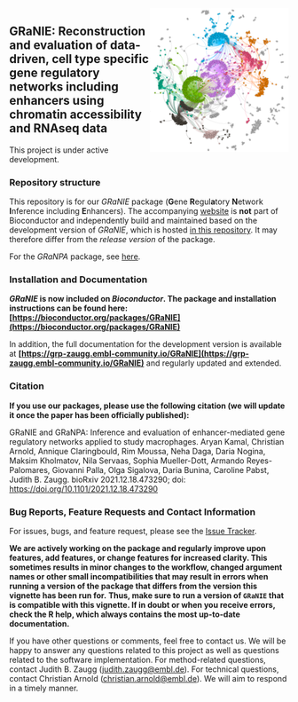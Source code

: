 <img src="man/figures/logo.png" align="right" width="250"/>

## GRaNIE: Reconstruction and evaluation of data-driven, cell type specific gene regulatory networks including enhancers using chromatin accessibility and RNAseq data

This project is under active development. 


### Repository structure

This repository is for our *GRaNIE* package (**G**ene **R**egul**a**tory **N**etwork **I**nference including **E**nhancers). The accompanying [website](https://grp-zaugg.embl-community.io/GRaNIE) is **not** part of Bioconductor and independently build and maintained based on the development version of *GRaNIE*, which is hosted [in this repository](https://git.embl.de/grp-zaugg/GRaNIE). It may therefore differ from the *release version* of the package.

For the *GRaNPA* package, see [here](https://grp-zaugg.embl-community.io/GRaNPA).

### Installation and Documentation

***GRaNIE* is now included on *Bioconductor*. The package and installation instructions can be found here: [https://bioconductor.org/packages/GRaNIE](https://bioconductor.org/packages/GRaNIE)**


In addition, the full documentation for the development version is available at **[https://grp-zaugg.embl-community.io/GRaNIE](https://grp-zaugg.embl-community.io/GRaNIE)** and regularly updated and extended.


### Citation
**If you use our packages, please use the following citation (we will update it once the paper has been officially published):**

GRaNIE and GRaNPA: Inference and evaluation of enhancer-mediated gene regulatory networks applied to study macrophages. Aryan Kamal, Christian Arnold, Annique Claringbould, Rim Moussa, Neha Daga, Daria Nogina, Maksim Kholmatov, Nila Servaas, Sophia Mueller-Dott, Armando Reyes-Palomares, Giovanni Palla, Olga Sigalova, Daria Bunina, Caroline Pabst, Judith B. Zaugg. bioRxiv 2021.12.18.473290; doi: https://doi.org/10.1101/2021.12.18.473290

### Bug Reports, Feature Requests and Contact Information

For issues, bugs, and feature request, please see the [Issue Tracker](https://git.embl.de/grp-zaugg/GRaNIE/issues). 

**We are actively working on the package and regularly improve upon features, add features, or change features for increased clarity. This sometimes results in minor changes to the workflow, changed argument names or other small incompatibilities that may result in errors when running a version of the package that differs from the version this vignette has been run for.**
**Thus, make sure to run a version of `GRaNIE` that is compatible with this vignette. If in doubt or when you receive errors, check the R help, which always contains the most up-to-date documentation.**

If you have other questions or comments, feel free to contact us. We will be happy to answer any questions related to this project as well as questions related to the software implementation. For method-related questions, contact Judith B. Zaugg (judith.zaugg@embl.de). For technical questions, contact Christian Arnold (christian.arnold@embl.de). We will aim to respond in a timely manner.

 


